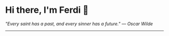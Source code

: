 <h1>Hi there, I'm Ferdi 👋</h1>

<p><em>
  "Every saint has a past, and every sinner has a future." — Oscar Wilde
</em></p>

---
